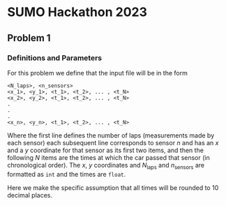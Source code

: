# SUMO Hackathon 2023

## Problem 1
### Definitions and Parameters
For this problem we define that the input file will be in the form
```
<N_laps>, <n_sensors>
<x_1>, <y_1>, <t_1>, <t_2>, ... , <t_N>
<x_2>, <y_2>, <t_1>, <t_2>, ... , <t_N>
.
.
.
<x_n>, <y_n>, <t_1>, <t_2>, ... , <t_N>
```
Where the first line defines the number of laps (measurements made by each sensor) each subsequent
line corresponds to sensor $n$ and has an $x$ and a $y$ coordinate for that sensor as its first two items,
and then the following $N$ items are the times at which the car passed that sensor (in chronological order).
The $x$, $y$ coordinates and $N_\text{laps}$ and $n_{\text{sensors}}$ are formatted as `int` and the times are `float`.

Here we make the specific assumption that all times will be rounded to 10 decimal places.